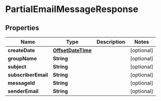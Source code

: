 # PartialEmailMessageResponse

## Properties
Name | Type | Description | Notes
------------ | ------------- | ------------- | -------------
**createDate** | [**OffsetDateTime**](OffsetDateTime.md) |  |  [optional]
**groupName** | **String** |  |  [optional]
**subject** | **String** |  |  [optional]
**subscriberEmail** | **String** |  |  [optional]
**messageId** | **String** |  |  [optional]
**senderEmail** | **String** |  |  [optional]
